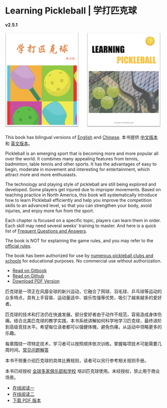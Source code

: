 # Learning Pickleball | 学打匹克球

**v2.5.1**

![Learning Pickleball](_images/cover.png)

This book has bilingual versions of [English](https://github.com/yeasy/learning_pickleball/releases/download/v2.5.0/learning_pickleball-v2.5.0-en.pdf) and [Chinese](https://github.com/yeasy/learning_pickleball/releases/download/v2.5.0/learning_pickleball-v2.5.0-cn.pdf). 本书提供 [中文版本](https://github.com/yeasy/learning_pickleball/releases/download/v2.5.0/learning_pickleball-v2.5.0-cn.pdf) 和 [英文版本](https://github.com/yeasy/learning_pickleball/releases/download/v2.5.0/learning_pickleball-v2.5.0-en.pdf)。

Pickleball is an emerging sport that is becoming more and more popular all over the world. It combines many appealing features from tennis, badminton, table tennis and other sports. It has the advantages of easy to begin, moderate in movement and interesting for entertainment, which attract more and more enthusiasts.

The technology and playing style of pickleball are still being explored and developed. Some players get injured due to improper movements. Based on teaching practice in North America, this book will systematically introduce how to learn Pickleball efficiently and help you improve the competition skills to an advanced level, so that you can strengthen your body, avoid injuries, and enjoy more fun from the sport.

Each chapter is focused on a specific topic, players can learn them in order. Each skill may need several weeks' training to master. And here is a quick list of [Frequent Questions and Answers](19_faq_en.md).

The book is NOT for explaining the game rules, and you may refer to the [official rules](https://usapickleball.org/what-is-pickleball/official-rules/).

The book has been authorized for use by [numerous pickleball clubs and schools](https://github.com/yeasy/learning_pickleball/wiki/) for educational purposes. No commercial use without authorization.

* [Read on Gitbook](https://yeasy.gitbook.io/learning_pickleball/01_background_en)
* [Read on Github](https://github.com/yeasy/learning_pickleball/blob/main/SUMMARY.md)
* [Download PDF Version](https://github.com/yeasy/learning_pickleball/releases/)

匹克球是一项正在风靡全球的新兴运动，它融合了网球、羽毛球、乒乓球等运动的众多特点，具有上手容易、运动量适中、娱乐性强等优势，吸引了越来越多的爱好者。

匹克球的技术和打法仍在快速发展。部分爱好者由于动作不规范，容易造成身体伤痛。结合北美匹克球的教学实践，本书系统讲解如何科学地学习匹克球，最终进阶到高级竞技水平。希望每位读者都可以强健体魄，避免伤痛，从运动中领略更多的乐趣。

每章围绕一项特定技术，学习者可以按照顺序依次训练。掌握每项技术可能需要几周时间。[常见问题解答](19_faq_cn.md)

本书不侧重介绍匹克球的具体比赛规则，读者可以另行参考相关规则手册。

本书已经授权 [全球多家俱乐部和学校](https://github.com/yeasy/learning_pickleball/wiki/) 培训匹克球使用。未经授权，禁止用于商业场景。

* [在线阅读一](https://yeasy.gitbook.io/learning_pickleball)
* [在线阅读二](https://github.com/yeasy/learning_pickleball/blob/main/SUMMARY.md)
* [下载 PDF 版本](https://github.com/yeasy/learning_pickleball/releases/)
